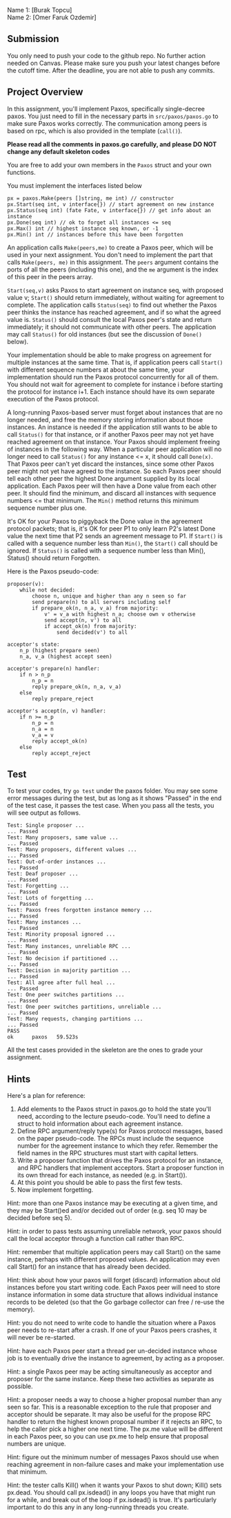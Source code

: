 Name 1: [Burak Topcu] \
Name 2: [Omer Faruk Ozdemir] 

## Submission
You only need to push your code to the github repo. No further action 
needed on Canvas. Please make sure you push your latest changes before the 
cutoff time. After the deadline, you are not able to push any commits.

## Project Overview
In this assignment, you'll implement Paxos, specifically single-decree paxos.
You just need to fill in the necessary parts in `src/paxos/paxos.go` to make 
sure Paxos works correctly. The communication among peers is based on rpc, 
which is also provided in the template (`call()`).

**Please read all the comments in paxos.go carefully, and please DO NOT change
any default skeleton codes**

You are free to add your own members in the `Paxos` struct and your own
functions.

You must implement the interfaces listed below
```
px = paxos.Make(peers []string, me int) // constructor
px.Start(seq int, v interface{}) // start agreement on new instance
px.Status(seq int) (fate Fate, v interface{}) // get info about an instance
px.Done(seq int) // ok to forget all instances <= seq
px.Max() int // highest instance seq known, or -1
px.Min() int // instances before this have been forgotten
```

An application calls `Make(peers,me)` to create a Paxos peer, which will be 
used in your next assignment. You don't need to implement the part that 
calls `Make(peers, me)` in this assignment. The `peers` argument contains the 
ports of all the peers (including this one), and the `me` argument is the 
index of this peer in the peers array. 

`Start(seq,v)` asks Paxos to start agreement on instance seq, with proposed
value v; `Start()` should return immediately, without waiting for agreement 
to complete. The application calls `Status(seq)` to find out whether the 
Paxos peer thinks the instance has reached agreement, and if so what the agreed 
value is. `Status()` should consult the local Paxos peer's state and return 
immediately; it should not communicate with other peers. The application may 
call `Status()` for old instances (but see the discussion of `Done()` below).

Your implementation should be able to make progress on agreement for multiple
instances at the same time. That is, if application peers call `Start()` with
different sequence numbers at about the same time, your implementation should
run the Paxos protocol concurrently for all of them. You should not wait for
agreement to complete for instance i before starting the protocol for instance
i+1. Each instance should have its own separate execution of the Paxos protocol.

A long-running Paxos-based server must forget about instances that are no longer
needed, and free the memory storing information about those instances. An
instance is needed if the application still wants to be able to call `Status()`
for that instance, or if another Paxos peer may not yet have reached agreement
on that instance. Your Paxos should implement freeing of instances in the
following way. When a particular peer application will no longer need to call
`Status()` for any instance <= x, it should call `Done(x)`. That Paxos peer can't
yet discard the instances, since some other Paxos peer might not yet have agreed
to the instance. So each Paxos peer should tell each other peer the highest Done
argument supplied by its local application. Each Paxos peer will then have a
Done value from each other peer. It should find the minimum, and discard all
instances with sequence numbers <= that minimum. The `Min()` method returns this
minimum sequence number plus one.

It's OK for your Paxos to piggyback the Done value in the agreement protocol
packets; that is, it's OK for peer P1 to only learn P2's latest Done value the
next time that P2 sends an agreement message to P1. If `Start()` is called with a
sequence number less than `Min()`, the `Start()` call should be ignored. If 
`Status()` is called with a sequence number less than Min(), Status() should 
return Forgotten.

Here is the Paxos pseudo-code:
```
proposer(v):
    while not decided:
        choose n, unique and higher than any n seen so far
        send prepare(n) to all servers including self
        if prepare_ok(n, n_a, v_a) from majority:
            v' = v_a with highest n_a; choose own v otherwise
            send accept(n, v') to all
            if accept_ok(n) from majority:
                send decided(v') to all

acceptor's state:
    n_p (highest prepare seen)
    n_a, v_a (highest accept seen)

acceptor's prepare(n) handler:
    if n > n_p
        n_p = n
        reply prepare_ok(n, n_a, v_a)
    else
        reply prepare_reject

acceptor's accept(n, v) handler:
    if n >= n_p
        n_p = n
        n_a = n
        v_a = v
        reply accept_ok(n)
    else
        reply accept_reject
```

## Test
To test your codes, try `go test` under the paxos folder. You may see some 
error messages during the test, but as long as it shows "Passed" in the end 
of the test case, it passes the test case. When you pass all the tests, you 
will see output as follows.
```
Test: Single proposer ...    
... Passed
Test: Many proposers, same value ...
... Passed
Test: Many proposers, different values ...
... Passed
Test: Out-of-order instances ...
... Passed
Test: Deaf proposer ...
... Passed
Test: Forgetting ...
... Passed
Test: Lots of forgetting ...
... Passed
Test: Paxos frees forgotten instance memory ...
... Passed
Test: Many instances ...
... Passed
Test: Minority proposal ignored ...
... Passed
Test: Many instances, unreliable RPC ...
... Passed
Test: No decision if partitioned ...
... Passed
Test: Decision in majority partition ...
... Passed
Test: All agree after full heal ...
... Passed
Test: One peer switches partitions ...
... Passed
Test: One peer switches partitions, unreliable ...
... Passed
Test: Many requests, changing partitions ...
... Passed
PASS
ok      paxos   59.523s
```
All the test cases provided in the skeleton are the ones to grade your 
assignment.

## Hints
Here's a plan for reference:

1. Add elements to the Paxos struct in paxos.go to hold the state you'll need,
   according to the lecture pseudo-code. You'll need to define a struct to hold
   information about each agreement instance.
2. Define RPC argument/reply type(s) for Paxos protocol messages, based on the
   paper pseudo-code. The RPCs must include the sequence number for the
   agreement instance to which they refer. Remember the field names in the RPC
   structures must start with capital letters.
3. Write a proposer function that drives the Paxos protocol for an instance,
   and RPC handlers that implement acceptors. Start a proposer function in its
   own thread for each instance, as needed (e.g. in Start()).
4. At this point you should be able to pass the first few tests.
5. Now implement forgetting.

Hint: more than one Paxos instance may be executing at a given time, and they
may be Start()ed and/or decided out of order (e.g. seq 10 may be decided before
seq 5).

Hint: in order to pass tests assuming unreliable network, your paxos should call
the local acceptor through a function call rather than RPC.

Hint: remember that multiple application peers may call Start() on the same
instance, perhaps with different proposed values. An application may even call
Start() for an instance that has already been decided.

Hint: think about how your paxos will forget (discard) information about old
instances before you start writing code. Each Paxos peer will need to store
instance information in some data structure that allows individual instance
records to be deleted (so that the Go garbage collector can free / re-use the
memory).

Hint: you do not need to write code to handle the situation where a Paxos peer
needs to re-start after a crash. If one of your Paxos peers crashes, it will
never be re-started.

Hint: have each Paxos peer start a thread per un-decided instance whose job is
to eventually drive the instance to agreement, by acting as a proposer.

Hint: a single Paxos peer may be acting simultaneously as acceptor and proposer
for the same instance. Keep these two activities as separate as possible.

Hint: a proposer needs a way to choose a higher proposal number than any seen so
far. This is a reasonable exception to the rule that proposer and acceptor
should be separate. It may also be useful for the propose RPC handler to return
the highest known proposal number if it rejects an RPC, to help the caller pick
a higher one next time. The px.me value will be different in each Paxos peer, so
you can use px.me to help ensure that proposal numbers are unique.

Hint: figure out the minimum number of messages Paxos should use when reaching
agreement in non-failure cases and make your implementation use that minimum.

Hint: the tester calls Kill() when it wants your Paxos to shut down; Kill() sets
px.dead. You should call px.isdead() in any loops you have that might run for a
while, and break out of the loop if px.isdead() is true. It's particularly
important to do this any in any long-running threads you create.

